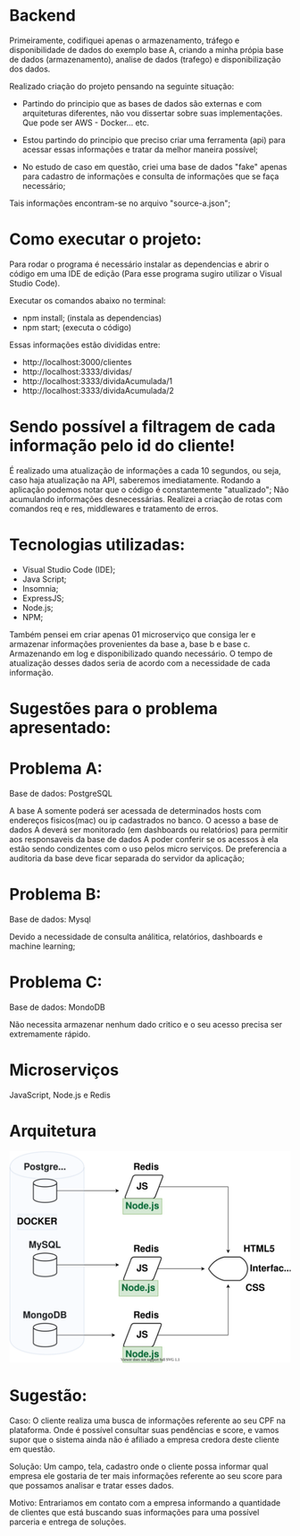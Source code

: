 # Backend

Primeiramente, codifiquei apenas o armazenamento, tráfego e disponibilidade de dados do exemplo base A, criando a minha própia base de dados (armazenamento), analise de dados (trafego) e disponibilização dos dados.

Realizado criação do projeto pensando na seguinte situação:

- Partindo do principio que as bases de dados são externas e com arquiteturas diferentes, não vou dissertar sobre suas implementações. Que pode ser AWS - Docker... etc.

- Estou partindo do principio que preciso criar uma ferramenta (api) para acessar essas informações e tratar da melhor maneira possível;

- No estudo de caso em questão, criei uma base de dados "fake" apenas para cadastro de informações e consulta de informações que se faça necessário;

Tais informações encontram-se no arquivo "source-a.json";

# Como executar o projeto:

Para rodar o programa é necessário instalar as dependencias e abrir o código em uma IDE de edição (Para esse programa sugiro utilizar o Visual Studio Code).

Executar os comandos abaixo no terminal:

- npm install; (instala as dependencias)
- npm start; (executa o código)

Essas informações estão divididas entre:

- http://localhost:3000/clientes
- http://localhost:3333/dividas/
- http://localhost:3333/dividaAcumulada/1
- http://localhost:3333/dividaAcumulada/2

# Sendo possível a filtragem de cada informação pelo id do cliente!

É realizado uma atualização de informações a cada 10 segundos, ou seja, caso haja atualização na API, saberemos imediatamente.
Rodando a aplicação podemos notar que o código é constantemente "atualizado";
Não acumulando informações desnecessárias.
Realizei a criação de rotas com comandos req e res, middlewares e tratamento de erros.

# Tecnologias utilizadas:

- Visual Studio Code (IDE);
- Java Script;
- Insomnia;
- ExpressJS;
- Node.js;
- NPM;

Também pensei em criar apenas 01 microserviço que consiga ler e armazenar informações provenientes da base a, base b e base c. Armazenando em log e disponibilizado quando necessário. O tempo de atualização desses dados seria de acordo com a necessidade de cada informação.

# Sugestões para o problema apresentado:

# Problema A:

Base de dados: PostgreSQL

A base A somente poderá ser acessada de determinados hosts com endereços fisicos(mac) ou ip cadastrados no banco.
O acesso a base de dados A deverá ser monitorado (em dashboards ou relatórios) para permitir aos responsaveis da base de dados A poder conferir se os acessos à ela estão sendo condizentes com o uso pelos micro serviços. De preferencia a auditoria da base deve ficar separada do servidor da aplicação;

# Problema B:

Base de dados: Mysql

Devido a necessidade de consulta análitica, relatórios, dashboards e machine learning;

# Problema C:

Base de dados: MondoDB

Não necessita armazenar nenhum dado critico e o seu acesso precisa ser extremamente rápido.

# Microserviços

JavaScript, Node.js e Redis

# Arquitetura

![Screenshot](/src/img/arquitetura.svg)

# Sugestão:

Caso: O cliente realiza uma busca de informações referente ao seu CPF na plataforma.
Onde é possível consultar suas pendências e score, e vamos supor que o sistema ainda não é afiliado a empresa credora deste cliente em questão.

Solução: Um campo, tela, cadastro onde o cliente possa informar qual empresa ele gostaria de ter mais informações referente ao seu score para que possamos analisar e tratar esses dados.

Motivo: Entrariamos em contato com a empresa informando a quantidade de clientes que está buscando suas informações para uma possível parceria e entrega de soluções.
